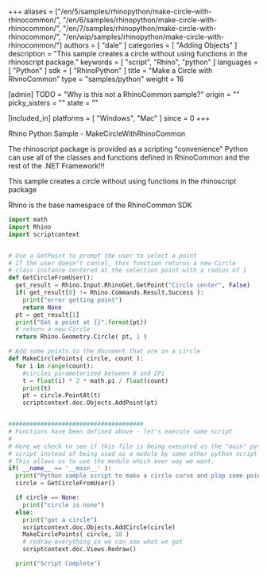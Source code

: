 +++
aliases = ["/en/5/samples/rhinopython/make-circle-with-rhinocommon/", "/en/6/samples/rhinopython/make-circle-with-rhinocommon/", "/en/7/samples/rhinopython/make-circle-with-rhinocommon/", "/en/wip/samples/rhinopython/make-circle-with-rhinocommon/"]
authors = [ "dale" ]
categories = [ "Adding Objects" ]
description = "This sample creates a circle without using functions in the rhinoscript package."
keywords = [ "script", "Rhino", "python" ]
languages = [ "Python" ]
sdk = [ "RhinoPython" ]
title = "Make a Circle with RhinoCommon"
type = "samples/python"
weight = 16

[admin]
TODO = "Why is this not a RhinoCommon sample?"
origin = ""
picky_sisters = ""
state = ""

[included_in]
platforms = [ "Windows", "Mac" ]
since = 0
+++

Rhino Python Sample - MakeCircleWithRhinoCommon

The rhinoscript package is provided as a scripting "convenience" Python can use all of the classes and functions defined in RhinoCommon and the rest of the .NET Framework!!!

This sample creates a circle without using functions in the rhinoscript package

Rhino is the base namespace of the RhinoCommon SDK

```python
import math
import Rhino
import scriptcontext


# Use a GetPoint to prompt the user to select a point
# If the user doesn't cancel, this function returns a new Circle
# class instance centered at the selection point with a radius of 1
def GetCircleFromUser():
  get_result = Rhino.Input.RhinoGet.GetPoint("Circle center", False)
  if( get_result[0] != Rhino.Commands.Result.Success ):
    print("error getting point")
    return None
  pt = get_result[1]
  print("Got a point at {}".format(pt))
  # return a new Circle
  return Rhino.Geometry.Circle( pt, 1 )

# Add some points to the document that are on a circle
def MakeCirclePoints( circle, count ):
  for i in range(count):
    #circles parameterized between 0 and 2Pi
    t = float(i) * 2 * math.pi / float(count)
    print(t)
    pt = circle.PointAt(t)
    scriptcontext.doc.Objects.AddPoint(pt)


######################################
# Functions have been defined above - let's execute some script
#
# Here we check to see if this file is being executed as the "main" python
# script instead of being used as a module by some other python script
# This allows us to use the module which ever way we want.
if( __name__ == '__main__' ):
  print("Python sample script to make a circle curve and plop some points on it")
  circle = GetCircleFromUser()

  if circle == None:
    print("circle is none")
  else:
    print("got a circle")
    scriptcontext.doc.Objects.AddCircle(circle)
    MakeCirclePoints( circle, 10 )
    # redraw everything so we can see what we got
    scriptcontext.doc.Views.Redraw()

  print("Script Complete")
```
